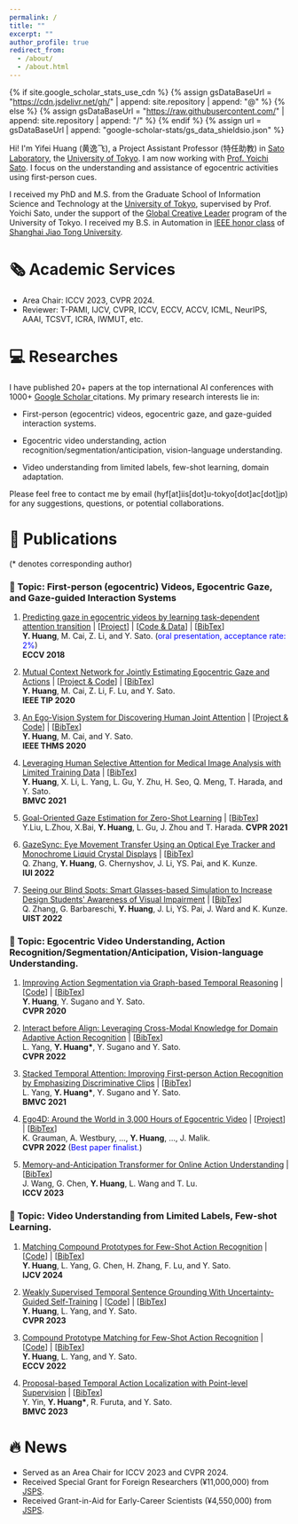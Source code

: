 ```yaml
---
permalink: /
title: ""
excerpt: ""
author_profile: true
redirect_from: 
  - /about/
  - /about.html
---
```


{% if site.google_scholar_stats_use_cdn %}
{% assign gsDataBaseUrl = "https://cdn.jsdelivr.net/gh/" | append: site.repository | append: "@" %}
{% else %}
{% assign gsDataBaseUrl = "https://raw.githubusercontent.com/" | append: site.repository | append: "/" %}
{% endif %}
{% assign url = gsDataBaseUrl | append: "google-scholar-stats/gs_data_shieldsio.json" %}

<span class='anchor' id='about-me'></span>

Hi! I'm Yifei Huang (黄逸飞), a Project Assistant Professor (特任助教) in [Sato Laboratory](http://www.hci.iis.u-tokyo.ac.jp/), the [University of Tokyo](http://www.u-tokyo.ac.jp/en/). I am now working with [Prof. Yoichi Sato](http://www.hci.iis.u-tokyo.ac.jp/~ysato/index.html). I focus on the understanding and assistance of egocentric activities using first-person cues.

I received my PhD and M.S. from the Graduate School of Information Science and Technology at the [University of Tokyo](http://www.u-tokyo.ac.jp/en/), supervised by Prof. Yoichi Sato, under the support of the [Global Creative Leader](http://www.gcl.i.u-tokyo.ac.jp/) program of the University of Tokyo. I received my B.S. in Automation in [IEEE honor class](http://english.seiee.sjtu.edu.cn/english/info/8338.htm) of [Shanghai Jiao Tong University](http://en.sjtu.edu.cn/).

# 🗞️ Academic Services
- Area Chair: ICCV 2023, CVPR 2024.
- Reviewer: T-PAMI, IJCV, CVPR, ICCV, ECCV, ACCV, ICML, NeurIPS, AAAI, TCSVT, ICRA, IWMUT, etc.

# 💻 Researches
I have published 20+ papers at the top international AI conferences with 1000+ <a href='https://scholar.google.com/citations?user=RU8gNcgAAAAJ'> Google Scholar </a> citations. My primary research interests lie in:

- First-person (egocentric) videos, egocentric gaze, and gaze-guided interaction systems.

- Egocentric video understanding, action recognition/segmentation/anticipation, vision-language understanding.

- Video understanding from limited labels, few-shot learning, domain adaptation.

Please feel free to contact me by email (hyf[at]iis[dot]u-tokyo[dot]ac[dot]jp) for any suggestions, questions, or potential collaborations.

# 📝 Publications 
(* denotes corresponding author)
### 📒 Topic:  First-person (egocentric) Videos, Egocentric Gaze, and Gaze-guided Interaction Systems
1. [Predicting gaze in egocentric videos by learning task-dependent attention transition](https://cai-mj.github.io/files/HCLS_eccv_arxiv2018.pdf)  \|  [[Project](https://cai-mj.github.io/project/egocentric_gaze_prediction)]  \| [[Code & Data](https://github.com/hyf015/egocentric-gaze-prediction)]  \| [[BibTex](/docs/eccv2018.txt)]               
**Y. Huang**, M. Cai, Z. Li, and Y. Sato. (<font color="blue">oral presentation, acceptance rate: 2%</font>)               
**ECCV 2018**               

1. [Mutual Context Network for Jointly Estimating Egocentric Gaze and Actions](https://arxiv.org/pdf/1901.01874) \|  [[Project & Code](https://cai-mj.github.io/project/egocentric_gaze_prediction)]  \| [[BibTex](/docs/tip2020.txt)]               
**Y. Huang**, M. Cai, Z. Li, F. Lu, and Y. Sato.               
**IEEE TIP 2020**

1. [An Ego-Vision System for Discovering Human Joint Attention](https://drive.google.com/file/d/1F7GdOfMJNEzf8c3RcZNxo-VevN-3vMiJ/view) \|  [[Project & Code](https://cai-mj.github.io/project/egocentric_gaze_prediction)]  \| [[BibTex](/docs/thms2020.txt)]               
**Y. Huang**, M. Cai, and Y. Sato.               
**IEEE THMS 2020**               

1. [Leveraging Human Selective Attention for Medical Image Analysis with Limited Training Data](https://arxiv.org/pdf/2112.01034) \| [[BibTex](/docs/bmvc2021-1.txt)]               
**Y. Huang**, X. Li, L. Yang, L. Gu, Y. Zhu, H. Seo, Q. Meng, T. Harada, and Y. Sato.               
**BMVC 2021**

1. [Goal-Oriented Gaze Estimation for Zero-Shot Learning](http://openaccess.thecvf.com/content/CVPR2021/papers/Liu_Goal-Oriented_Gaze_Estimation_for_Zero-Shot_Learning_CVPR_2021_paper.pdf) \| [[BibTex](/docs/cvpr2021.txt)]               
Y.Liu, L.Zhou, X.Bai, **Y. Huang**, L. Gu, J. Zhou and T. Harada.
**CVPR 2021**

1. [GazeSync: Eye Movement Transfer Using an Optical Eye Tracker and Monochrome Liquid Crystal Displays](https://research.gold.ac.uk/id/eprint/33046/1/Seeing%20our%20Blind%20Spots-%20Smart%20Glasses-based%20Simulation%20to%20Increase%20Design%20Students%E2%80%99%20Awareness%20of%20Visual%20Impairment%20Zhang%20UIST2022.pdf) \| [[BibTex](/docs/iui2022.txt)]               
Q. Zhang, **Y. Huang**, G. Chernyshov, J. Li, YS. Pai, and K. Kunze.               
**IUI 2022**

1. [Seeing our Blind Spots: Smart Glasses-based Simulation to Increase Design Students' Awareness of Visual Impairment](https://www.researchgate.net/profile/Qing-Zhang-103/publication/359398906_GazeSync_Eye_Movement_Transfer_Using_an_Optical_Eye_Tracker_and_Monochrome_Liquid_Crystal_Displays/links/6239e7e33cf0f2118f4d1f3c/GazeSync-Eye-Movement-Transfer-Using-an-Optical-Eye-Tracker-and-Monochrome-Liquid-Crystal-Displays.pdf) \| [[BibTex](/docs/uist2022.txt)]               
Q. Zhang, G. Barbareschi, **Y. Huang**, J. Li, YS. Pai, J. Ward and K. Kunze.               
**UIST 2022**               


### 📒 Topic:  Egocentric Video Understanding, Action Recognition/Segmentation/Anticipation, Vision-language Understanding.
1. [Improving Action Segmentation via Graph-based Temporal Reasoning](https://openaccess.thecvf.com/content_CVPR_2020/papers/Huang_Improving_Action_Segmentation_via_Graph-Based_Temporal_Reasoning_CVPR_2020_paper.pdf) \| [[Code](https://drive.google.com/file/d/1Bc02QyoWzPNAd1djswCoYxxAHBjITrQ3/view?usp=sharing)] \| [[BibTex](/docs/cvpr2020.txt)]               
**Y. Huang**, Y. Sugano and Y. Sato.               
**CVPR 2020**

1. [Interact before Align: Leveraging Cross-Modal Knowledge for Domain Adaptive Action Recognition](https://openaccess.thecvf.com/content/CVPR2022/papers/Yang_Interact_Before_Align_Leveraging_Cross-Modal_Knowledge_for_Domain_Adaptive_Action_CVPR_2022_paper.pdf) \| [[BibTex](/docs/cvpr2022.txt)]               
L. Yang, **Y. Huang<span>&#42;</span>**, Y. Sugano and Y. Sato.               
**CVPR 2022**

1. [Stacked Temporal Attention: Improving First-person Action Recognition by Emphasizing Discriminative Clips](https://arxiv.org/pdf/2112.01038) \| [[BibTex](/docs/bmvc2021-2.txt)]               
L. Yang, **Y. Huang<span>&#42;</span>**, Y. Sugano and Y. Sato.               
**BMVC 2021**

1. [Ego4D: Around the World in 3,000 Hours of Egocentric Video](https://arxiv.org/pdf/2112.01038) \| [[Project](https://ego4d-data.org/)] \| [[BibTex](/docs/ego4d.txt)]               
K. Grauman, A. Westbury, ..., **Y. Huang**, ..., J. Malik.            
**CVPR 2022** (<font color="blue">Best paper finalist.</font>)

1. [Memory-and-Anticipation Transformer for Online Action Understanding](https://openaccess.thecvf.com/content/ICCV2023/papers/Wang_Memory-and-Anticipation_Transformer_for_Online_Action_Understanding_ICCV_2023_paper.pdf) \| [[BibTex](/docs/iccv2023.txt)]               
J. Wang, G. Chen, **Y. Huang**, L. Wang and T. Lu.            
**ICCV 2023**

### 📒 Topic:  Video Understanding from Limited Labels, Few-shot Learning.
1. [Matching Compound Prototypes for Few-Shot Action Recognition]() \| [[Code](https://drive.google.com/file/d/1brIAthibvoc86evIQUa01CULQZ7Ko8Z5/view?usp=sharing)] \| [[BibTex](/docs/ijcv2024.txt)]               
**Y. Huang**, L. Yang, G. Chen, H. Zhang, F. Lu, and Y. Sato.               
**IJCV 2024**

1. [Weakly Supervised Temporal Sentence Grounding With Uncertainty-Guided Self-Training](http://openaccess.thecvf.com/content/CVPR2023/papers/Huang_Weakly_Supervised_Temporal_Sentence_Grounding_With_Uncertainty-Guided_Self-Training_CVPR_2023_paper.pdf) \| [[Code]()] \| [[BibTex](/docs/cvpr2023.txt)]               
**Y. Huang**, L. Yang, and Y. Sato.               
**CVPR 2023**

1. [Compound Prototype Matching for Few-Shot Action Recognition](https://arxiv.org/pdf/2207.05515) \| [[Code](https://drive.google.com/file/d/1brIAthibvoc86evIQUa01CULQZ7Ko8Z5/view?usp=sharing)] \| [[BibTex](/docs/eccv2022.txt)]               
**Y. Huang**, L. Yang, and Y. Sato.               
**ECCV 2022**

1. [Proposal-based Temporal Action Localization with Point-level Supervision](https://arxiv.org/pdf/2310.05511) \| [[BibTex](/docs/bmvc2023.txt)]               
Y. Yin, **Y. Huang<span>&#42;</span>**, R. Furuta, and Y. Sato.               
**BMVC 2023**

# 🔥 News
- Served as an Area Chair for ICCV 2023 and CVPR 2024.
- Received Special Grant for Foreign Researchers (¥11,000,000) from [JSPS](https://www.jsps.go.jp/index.html).
- Received Grant-in-Aid for Early-Career Scientists (¥4,550,000) from [JSPS](https://www.jsps.go.jp/index.html).
